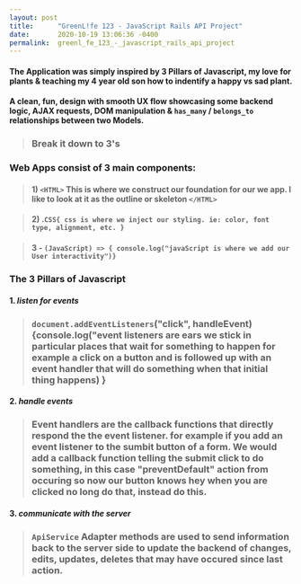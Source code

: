 ```yaml
---
layout: post
title:      "GreenL!fe 123 - JavaScript Rails API Project"
date:       2020-10-19 13:06:36 -0400
permalink:  greenl_fe_123_-_javascript_rails_api_project
---
```


#### The Application was simply inspired by 3 Pillars of Javascript, my love for plants & teaching my 4 year old son how to indentify a happy vs sad plant.

#### A clean, fun, design with smooth UX flow showcasing some backend logic, AJAX requests, DOM manipulation & `has_many` / `belongs_to` relationships between two Models.



> ### Break it down to 3's

### Web Apps consist of 3 main components:
>#### 1) `<HTML>`  This is where we construct our foundation for our we app. I like to look at it as the outline or skeleton `</HTML>`

>#### 2) .`CSS{ css is where we inject our styling. ie: color, font type, alignment, etc. }`

> #### 3 - `(JavaScript) => { console.log("javaScript is where we add our User interactivity")} `



### The 3 Pillars of Javascript
#### 1. *listen for events*
>### `document.addEventListeners`("click", handleEvent) {console.log("event listeners are ears we stick in particular places that wait for something to happen for example a click on a button and is followed up with an event handler that will do something when that initial thing happens) }

#### 2. *handle events*
> ### Event handlers are the callback functions that directly respond the the event listener. for example if you add an event listener to the sumbit button of a form. We would add a callback function telling the submit click to do something, in this case "preventDefault" action from occuring so now our button knows hey when you are clicked no long do that, instead do this.


#### 3. *communicate with the server*
> ### `ApiService` Adapter methods are used to send information back to the server side to update the backend of changes, edits, updates, deletes that may have occured since last action.







